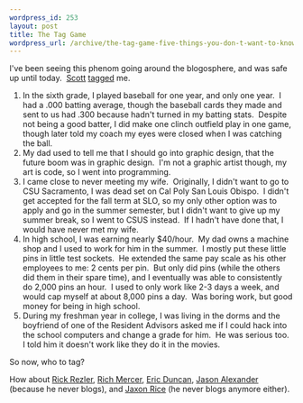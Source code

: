 ```yaml
--- 
wordpress_id: 253
layout: post
title: The Tag Game
wordpress_url: /archive/the-tag-game-five-things-you-don-t-want-to-know-about-me/
---
```


<p>I&#39;ve been seeing this phenom going around the blogosphere, and was safe up until today.&nbsp; <a href="http://scottwater.com/">Scott</a> <a href="http://scottwater.com/blog/archive/five-things-you-are-dyning-to-know-about-me.aspx">tagged</a> me.</p> <ol> <li>In the sixth grade, I played baseball for one year, and only one year.&nbsp; I had a .000 batting average, though the baseball cards they made and sent to us had .300 because&nbsp;hadn&#39;t turned in my batting stats.&nbsp; Despite not being a good batter, I did make one clinch outfield play in one game, though later told my coach my eyes were closed when I was catching the ball. </li><li>My dad used to tell me that I should go into graphic design, that the future boom was in graphic design.&nbsp; I&#39;m not a graphic artist though, my art is code, so I went into programming. </li><li>I came close to never meeting my wife.&nbsp; Originally, I didn&#39;t want to go to CSU Sacramento, I was dead set on Cal Poly San Louis Obispo.&nbsp; I didn&#39;t get accepted for the fall term at SLO, so my only other option was to apply and go in the summer semester, but I didn&#39;t want to give up my summer break, so I went to CSUS instead.&nbsp; If I hadn&#39;t have done that, I would have never met my wife.  </li><li>In high school, I was earning nearly $40/hour.&nbsp; My dad owns a machine shop and I used to work for him in the summer.&nbsp; I mostly put these little pins in little test sockets.&nbsp; He extended the same pay scale as his other employees to me: 2 cents per pin.&nbsp; But only did pins (while the others did them in their spare time), and I eventually was able to consistently do 2,000 pins an hour.&nbsp; I used to only work like 2-3 days a week, and would cap myself at about 8,000 pins a day.&nbsp; Was boring work, but good money for being in high school.  </li><li>During my freshman year in college, I was living in the dorms and the boyfriend of one of the Resident Advisors asked me if I could hack into the school computers and change a grade for him.&nbsp; He was serious too.&nbsp; I told him it doesn&#39;t work like they do it in the movies.</li></ol> <p>So now, who to tag?</p> <p>How about <a href="http://community.reszler.org/blogs/wizz/default.aspx">Rick Rezler</a>, <a href="http://richmercer.com/default.aspx">Rich Mercer</a>, <a href="http://eduncan911.com/default.aspx">Eric Duncan</a>, <a href="http://jasona.net/default.aspx">Jason Alexander</a> (because he never blogs), and <a href="http://soup.co.za/weblog/default.aspx">Jaxon Rice</a> (he never blogs anymore either).</p>
         

